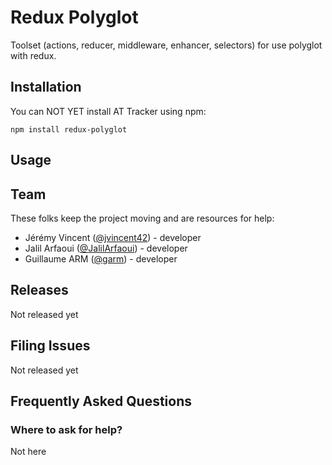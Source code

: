 # Redux Polyglot

Toolset (actions, reducer, middleware, enhancer, selectors) for use polyglot with redux. 

## Installation

You can NOT YET install AT Tracker using npm:

    npm install redux-polyglot

## Usage

## Team

These folks keep the project moving and are resources for help:

* Jérémy Vincent ([@jvincent42](https://github.com/jvincent42)) - developer
* Jalil Arfaoui ([@JalilArfaoui](https://github.com/JalilArfaoui)) - developer
* Guillaume ARM ([@garm](https://github.com/guillaumearm/)) - developer

## Releases

Not released yet

## Filing Issues

Not released yet

## Frequently Asked Questions

### Where to ask for help?

Not here
